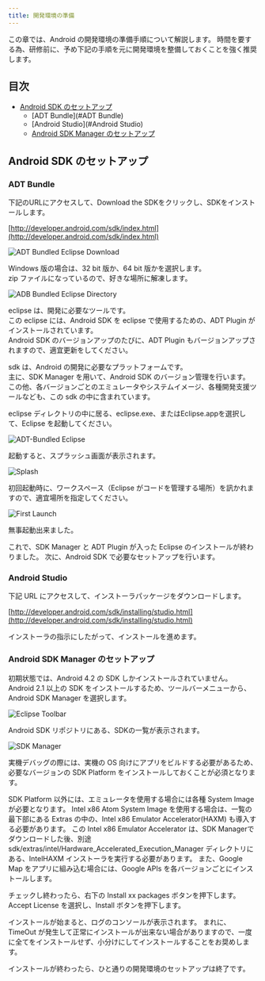 ```yaml
---
title: 開発環境の準備
---
```

この章では、Android の開発環境の準備手順について解説します。
時間を要する為、研修前に、予め下記の手順を元に開発環境を整備しておくことを強く推奨します。

## 目次

- [Android SDK のセットアップ](#android-sdk-のセットアップ)
	- [ADT Bundle](#ADT Bundle)
	- [Android Studio](#Android Studio)
	- [Android SDK Manager のセットアップ](#android-sdk-manager-のセットアップ)

## Android SDK のセットアップ

### ADT Bundle

下記のURLにアクセスして、Download the SDKをクリックし、SDKをインストールします。

[http://developer.android.com/sdk/index.html](http://developer.android.com/sdk/index.html)

![ADT Bundled Eclipse Download]({{site.baseurl}}/assets/01-02/adt-bundle-eclipse-download.png)

Windows 版の場合は、32 bit 版か、64 bit 版かを選択します。  
zip ファイルになっているので、好きな場所に解凍します。

![ADB Bundled Eclipse Directory]({{site.baseurl}}/assets/01-02/adt-bundle-eclipse-dir.png)

eclipse は、開発に必要なツールです。  
この eclipse には、Android SDK を eclipse で使用するための、ADT Plugin がインストールされています。  
Android SDK のバージョンアップのたびに、ADT Plugin もバージョンアップされますので、適宜更新をしてください。

sdk は、Android の開発に必要なプラットフォームです。  
主に、SDK Manager を用いて、Android SDK のバージョン管理を行います。  
この他、各バージョンごとのエミュレータやシステムイメージ、各種開発支援ツールなども、この sdk の中に含まれています。

eclipse ディレクトリの中に居る、eclipse.exe、またはEclipse.appを選択して、Eclipse を起動してください。

![ADT-Bundled Eclipse]({{site.baseurl}}/assets/01-02/adt-bundle-eclipse.png)

起動すると、スプラッシュ画面が表示されます。

![Splash]({{site.baseurl}}/assets/01-02/adt-bundle-eclipse-splash.png)

初回起動時に、ワークスペース（Eclipse がコードを管理する場所）を訊かれますので、適宜場所を指定してください。

![First Launch]({{site.baseurl}}/assets/01-02/adt-bundle-eclipse-first-launch.png)

無事起動出来ました。

これで、SDK Manager と ADT Plugin が入った Eclipse のインストールが終わりました。
次に、Android SDK で必要なセットアップを行います。

### Android Studio

下記 URL にアクセスして、インストーラパッケージをダウンロードします。

[http://developer.android.com/sdk/installing/studio.html](http://developer.android.com/sdk/installing/studio.html)

インストーラの指示にしたがって、インストールを進めます。

### Android SDK Manager のセットアップ

初期状態では、Android 4.2 の SDK しかインストールされていません。
Android 2.1 以上の SDK をインストールするため、ツールバーメニューから、Android SDK Manager を選択します。

![Eclipse Toolbar]({{site.baseurl}}/assets/01-02/eclipse-toolbar-android-sdk-manager.png)

Android SDK リポジトリにある、SDKの一覧が表示されます。

![SDK Manager]({{site.baseurl}}/assets/01-02/sdk-manager.png)

実機デバッグの際には、実機の OS 向けにアプリをビルドする必要があるため、必要なバージョンの SDK Platform をインストールしておくことが必須となります。

SDK Platform 以外には、エミュレータを使用する場合には各種 System Imageが必要となります。
Intel x86 Atom System Image を使用する場合は、一覧の最下部にある Extras の中の、Intel x86 Emulator Accelerator(HAXM) も導入する必要があります。
この Intel x86 Emulator Accelerator は、SDK Managerでダウンロードした後、別途 sdk/extras/intel/Hardware_Accelerated_Execution_Manager ディレクトリにある、IntelHAXM インストーラを実行する必要があります。
また、Google Map をアプリに組み込む場合には、Google APIs を各バージョンごとにインストールします。

チェックし終わったら、右下の Install xx packages ボタンを押下します。
Accept License を選択し、Install ボタンを押下します。

インストールが始まると、ログのコンソールが表示されます。
まれに、TimeOut が発生して正常にインストールが出来ない場合がありますので、一度に全てをインストールせず、小分けにしてインストールすることをお奨めします。

インストールが終わったら、ひと通りの開発環境のセットアップは終了です。
